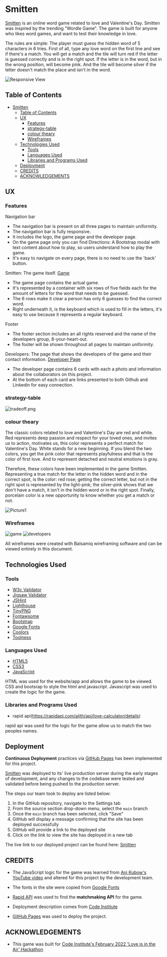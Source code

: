 # Smitten

[Smitten](https://alissatroiano.github.io/8-your-heart-out/index.html) is an online word game related to love and Valentine's Day. Smitten was inspired by the trending "Wordle Game". The game is built for anyone who likes word games, and want to test their knowledge in love.

The rules are simple: The player must guess the hidden word of 5 characters in 6 tries. First of all, type any love word on the first line and see if there's a match. You will get a match and the tile will turn red if the letter is guessed correctly and is in the right spot. If the letter is in the word, but in the wrong position, will become pink.  And the tile will become silver if the letter doesn't match the place and isn't in the word.

![Responsive View](wireframes/responsive.png)

## Table of Contents

- [Smitten](#smitten)
  - [Table of Contents](#table-of-contents)
  - [UX](#ux)
    - [Features](#features)
    - [strategy-table](#strategy-table)
    - [colour theary](#colour-theary)
    - [Wireframes](#wireframes)
  - [Technologies Used](#technologies-used)
    - [Tools](#tools)
    - [Languages Used](#languages-used)
    - [Libraries and Programs Used](#libraries-and-programs-used)
  - [Deployment](#deployment)
  - [CREDITS](#credits)
  - [ACKNOWLEDGEMENTS](#acknowledgements)

## UX

### Features

Navigation bar

- The navigation bar is present on all three pages to maintain uniformity.
- The navigation bar is fully responsive.
- It includes the logo, the game page and the developer page.
- On the game page only you can find Directions: A Bootstrap modal with text content about how to play, so users understand how   to play the game.
- It's easy to navigate on every page, there is no need to use the 'back' button.

Smitten: The game itself. [Game](https://alissatroiano.github.io/8-your-heart-out/)

- The game page contains the actual game.
- It's represented by a container with six rows of five fields each for the amount
  of letters for the word that needs to be guessed.
- The 6 rows make it clear a person has only 6 guesses to find the correct word.
- Right underneath it, is the keyboard which is used to fill in the letters, it's easy to use because it represents a regular keyboard.

Footer

- The footer section includes an all rights reserved and the name of the developers group, 8-your-heart-out.
- The footer will be shown throughout all pages to maintain uniformity.

Developers: The page that shows the developers of the game and their contact information. [Developer Page](https://alissatroiano.github.io/8-your-heart-out/developer-page.html)

- The developer page contains 6 cards with each a photo and information about the collaborators on this project.
- At the bottom of each card are links presented to both Github and Linkedin for easy connection.

### strategy-table

![tradeoff.png](wireframes/tradeoff.png)

### colour theary

The classic colors related to love and Valentine's Day are red and white. Red represents deep passion and respect for your loved ones, and invites us to action, motivates us, this color represents a perfect match for Valentine's Day. White stands for a new beginning. If you blend the two colors, you get the pink color that represents playfulness and that is the color of first love. And to represent detached and neutral emotions is gray.

Therefore, these colors have been implemented in the game Smitten. Representing a true match for the letter in the hidden word and in the correct spot, is the color: red rose; getting the correct letter, but not in the right spot is represented by the light-pink; the silver-pink shows that we don't have a match, it isn't in the hidden word or in the right spot. Finally, porcelain color is a new opportunity to know whether you get a match or not.

![Picture1](https://user-images.githubusercontent.com/95313496/155903778-58a8a2d2-0359-4ece-9753-bc0da5dad2ba.png)

### Wireframes

![game](wireframes/smitten.png)
![developers](wireframes/developers.png)

All wireframes were created with Balsamiq wireframing software and can be viewed entirely in this document.

## Technologies Used

### Tools

- [W3c Validator](https://validator.w3.org/)
- [Jigsaw Validator](https://jigsaw.w3.org/css-validator/)
- [JSHint](https://jshint.com/)
- [Lighthouse](https://chrome.google.com/webstore/detail/lighthouse/blipmdconlkpinefehnmjammfjpmpbjk?hl=es)
- [TinyPNG](https://tinypng.com/)
- [Fontawsome](https://fontawesome.com/)
- [Bootstrap](https://bootstrap-vue.org/)
- [Google Fonts](https://fonts.google.com/)
- [Coolors](https://coolors.co/)
- [Toolness](https://toolness.github.io/accessible-color-matrix/)

### Languages Used

- [HTML5](https://developer.mozilla.org/en-US/docs/Glossary/HTML5)
- [CSS3](https://developer.mozilla.org/en-US/docs/Web/CSS)
- [JavaScript](https://developer.mozilla.org/en-US/docs/Web/JavaScript)

HTML was used for the website/app and allows the game to be viewed.
CSS and bootsrap to style the html and javascript.
Javascript was used to create the logic for the game.

### Libraries and Programs Used

- rapid api(<https://rapidapi.com/ajith/api/love-calculator/details>)

rapid api was used for the logic for the game allow us to match the two peoples names.

## Deployment

**Continuous Deployment** practices via [GitHub Pages](https://pages.github.com/) has been implemented for this project.

[Smitten](https://alissatroiano.github.io/8-your-heart-out/index.html) was deployed to its' live production server during the early stages of development, and any changes to the codebase were tested and validated before being pushed to the production server.

The steps our team took to deploy are listed below:

1. In the GitHub repository, navigate to the Settings tab
2. From the source section drop-down menu, select the `main` branch
3. Once the `main` branch has been selected, click "Save"
4. GitHub will display a message confirming that the site has been deployed successfully
5. GitHub will provide a link to the deployed site
6. Click on the link to view the site has deployed in a new tab

The live link to our deployed project can be found here: [Smitten](https://alissatroiano.github.io/8-your-heart-out/index.html)

## CREDITS

- The JavaScript logic for the game was learned from [Ani Kubow's YouTube video](https://www.youtube.com/watch?v=mpby4HiElek) and altered for this project by the development team.

- The fonts in the site were copied from [Google Fonts](https://fonts.google.com/)
  
- [Rapid API](https://rapidapi.com/) was used to find the **matchmaking API** for the game.

- Deployment description comes from [Code Institute](https://github.com/Code-Institute-Solutions/readme-template)

- [GitHub Pages](https://pages.github.com/) was used to deploy the project.

## ACKNOWLEDGEMENTS

- This game was built for [Code Institute's February 2022 'Love is in the Air' Hackathon](https://hackathon.codeinstitute.net/hackathon/public/17/)
